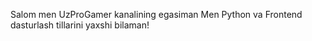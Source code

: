 Salom men UzProGamer kanalining egasiman 
Men Python va Frontend dasturlash tillarini yaxshi bilaman!
